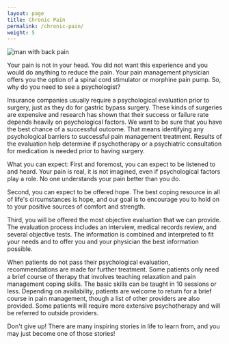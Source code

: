 ```yaml
---
layout: page
title: Chronic Pain
permalink: /chronic-pain/
weight: 5
---
```


![man with back pain](../images/backpain.jpg)

Your pain is not in your head. You did not want this experience and you would do anything to reduce the pain. Your pain management physician offers you the option of a spinal cord stimulator or morphine pain pump. So, why do you need to see a psychologist?

Insurance companies usually require a psychological evaluation prior to surgery, just as they do for gastric bypass surgery. These kinds of surgeries are expensive and research has shown that their success or failure rate depends heavily on psychological factors. We want to be sure that you have the best chance of a successful outcome. That means identifying any psychological barriers to successful pain management treatment. Results of the evaluation help determine if psychotherapy or a psychiatric consultation for medication is needed prior to having surgery. 

What you can expect: First and foremost, you can expect to be listened to and heard. Your pain is real, it is not imagined, even if psychological factors play a role.  No one understands your pain better than you do. 

Second, you can expect to be offered hope. The best coping resource in all of life's circumstances is hope, and our goal is to encourage you to hold on to your positive sources of comfort and strength. 

Third, you will be offered the most objective evaluation that we can provide. The evaluation process includes an interview, medical records review, and several objective tests. The information is combined and interpreted to fit your needs and to offer you and your physician the best information possible. 

When patients do not pass their psychological evaluation, recommendations are made for further treatment. Some patients only need a brief course of therapy that involves teaching relaxation and pain management coping skills. The basic skills can be taught in 10 sessions or less. Depending on availability, patients are welcome to return for a brief course in pain management, though a list of other providers are also provided. Some patients will require more extensive psychotherapy and will be referred to outside providers.

Don't give up! There are many inspiring stories in life to learn from, and you may just become one of those stories!
